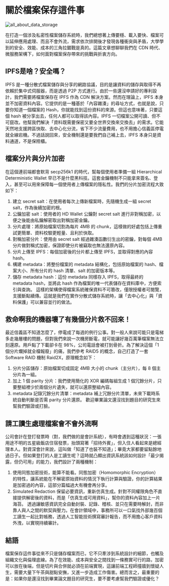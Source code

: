 # 關於檔案保存這件事
![all_about_data_storage](https://github.com/user-attachments/assets/4b67a749-e652-4ca1-9276-99714399a95c)

在打造一個涉及私密性檔案儲存系統時，我們總想著上傳要穩、載入要快、檔案可以延伸應用處理、而且不會外流，需求依次排開後才發現各種衝突與矛盾，大學學到的安全、效能、成本的三角拉鋸戰是真的。這篇文章想聊聊我們在 CDN 時代、微服務架構下，如何面對檔案保存帶來的挑戰與折衷方向。

## IPFS是啥？安全嗎？
IPFS 是一種分散式檔案儲存與分享的網路協議，目的是讓資料的儲存與取得不再依賴於集中式伺服器，而是透過 P2P 方式進行。由於一些還沒申請好的專利設計，我們需要將檔案保存在 IPFS 作為 CDN 解決方案。然而在理論上，IPFS 本身並不加密資料內容。它提供的是一種基於「內容雜湊」的尋址方式，也就是說，只要你知道一個檔案的 Hash，你就能找到這份資料的來源。但這也意味著，只要這個 hash 被分享出去，任何人都可以取得該內容。IPFS 一切檔案公開可讀、但不可竄改。他幫我們解決「資料既需要保密又要全世界交換來交換去」的需求。它能天然地支援跨區快取、去中心化分流，省下不少流量費用，也不用擔心信義區停電就全線宕機。不過話說回來，安全機制還是要我們自己補上去，IPFS 本身只是資料通道，不是保險櫃。

## 檔案分片與分片加密
在這個連前端都會默背 secp256k1 的時代，幫每個使用者準備一組 Hierarchical Deterministic Wallet 早已不是什麼黑科技。這套金鑰機制不只能拿來簽名、登入，甚至可以用來保障每一個使用者上傳檔案的隱私性。我們的分片加密流程大致如下：
1. 建立 secret salt：在使用者每次上傳新檔案時，先隨機生成一組 secret salt，作為後續加密的根。
2. 公鑰加密 salt：使用者的 HD Wallet 公鑰對 secret salt 進行非對稱加密，以便之後能由私鑰解密取出對稱加密金鑰。
3. 分片處理：將原始檔案切割為每片 4MB 的 chunk，這樣做的好處包括上傳重試更簡單、資料校驗更輕量、且利於快取。
4. 對稱加密分片：使用由 secret salt 經過雜湊函數衍生出的密鑰，對每個 4MB 分片做對稱式加密，保證即使分片被竊取也無法還原內容。
5. 分片上傳至 IPFS：每個加密後的分片都上傳至 IPFS，並取得對應的內容 hash。
6. 構建 metadata：將整份檔案的 metadata 結構化，包括原始檔案的 hash、檔案大小、所有分片的 hash 清單、salt 的加密版本等。
7. 儲存 metadata hash：這份 metadata 同樣存入 IPFS，取得最終的 metadata hash，並將此 hash 作為檔案的唯一代表儲存在資料庫中，方便索引與查詢。
這樣的架構使得檔案系統確保資料不可篡改，僅限授權者可閱覽，支援斷點續傳。這就是我們在實作分散式儲存系統時，讓「去中心化」與「資料保護」可以兼容並行的做法。

## 救命啊我的機器壞了有幾個分片救不回來！
最近信義區不知道怎麼了，停電成了每週的例行公事。對一般人來說可能只是電梯多走幾層樓的問題，但對我們來說一次機房斷電，就可能讓好幾百萬筆檔案無法立刻還原。用戶點了下載卻卡在 98%，公司電話會被打到骨折。為了解決這個「1 個分片爛掉就全檔報廢」的痛，我們參考 RAID5 的概念，自己打造了一套 Software RAID 機制 Raid2X，原理概念如下：
1. 分片分區儲存：原始檔案切成固定 4MB 大小的 chunk（主分片），每 8 個主分片為一組。
2. 加上 1 個 parity 分片：我們使用簡化的 XOR 編碼每組生成 1 個冗餘分片，只要整組裡少於兩個分片遺失，就可以還原整組內容。
3. metadata 記錄冗餘分片清單：metadata 補上冗餘分片清單，未來下載時系統自動判斷是否需 parity 分片還原。
歡迎畢業論文還沒找到題目的研究生來幫我們驗證或打臉。

## 請工讀生處理檔案會不會外流啊
公司會計在登打發票時（對，我們做的是會計系統），有時會遇到這種狀況：一張用途不明的五星級飯店住宿發票，抬頭寫著「招待外賓」，但入住人看起來是總經理本人。對資深會計來說，這叫做「知道了也裝不知道」；畢竟大家都要留點餘地過日子。但如果登打的人是工讀生呢？這時就凸顯出資訊系統該如何設計「最少揭露，但仍可用」的能力，我們設計了兩種機制：
1. 使用同態加密技術，能算不能看。同態加密（Homomorphic Encryption） 的特性，讓系統能在不解密原始資料的情況下執行計算與驗證，你的計算結果是加密過的內容，這部分篇幅過大有機會再分享。
2. Simulated Redaction 保留必要資訊，重新仿真生成。針對不同權限角色不直接提供解密後的資料，而是「仿真生成可用資料」，幫你的資料內容加上一片海苔。
透過讓敏感資訊完全自動封裝、記錄、稽核、並只在需要時解封，而非靠人與人之間的默契與壓力。在會計領域中，事務所可以一口氣找外部幾百個工讀生一起比對帳務，透過人工智能技術撰寫審計報告，而不用擔心客戶資料外洩，以實現持續審計。

## 結語
檔案保存這件事從來不只是儲存檔案而已，它不只牽涉到系統設計的細節，也觸及組織文化與倫理底線。為了在效能、成本與安全之間找到一條務實可行的路，加密可以放在後端，但是切片與合併就必須在前端實現，這讓前端工程師撞牆到懷疑人生，需要大量下午茶與甜點安撫，又進一步造成工作傷害。總而言之，最重要的是：如果你是還沒找到畢業論文題目的研究生，要不要考慮幫我們驗證或優化？

